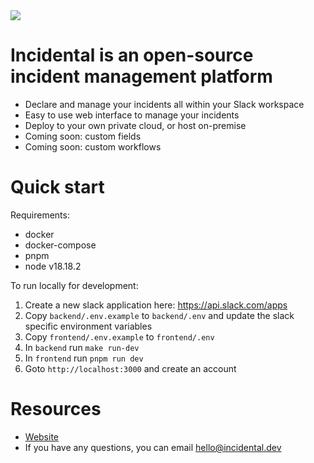 <img src="https://private-user-images.githubusercontent.com/318652/314687427-6e972499-7a93-481d-a4bb-ea93bcce8e95.png?jwt=eyJhbGciOiJIUzI1NiIsInR5cCI6IkpXVCJ9.eyJpc3MiOiJnaXRodWIuY29tIiwiYXVkIjoicmF3LmdpdGh1YnVzZXJjb250ZW50LmNvbSIsImtleSI6ImtleTUiLCJleHAiOjE3MTA5NzEyNjQsIm5iZiI6MTcxMDk3MDk2NCwicGF0aCI6Ii8zMTg2NTIvMzE0Njg3NDI3LTZlOTcyNDk5LTdhOTMtNDgxZC1hNGJiLWVhOTNiY2NlOGU5NS5wbmc_WC1BbXotQWxnb3JpdGhtPUFXUzQtSE1BQy1TSEEyNTYmWC1BbXotQ3JlZGVudGlhbD1BS0lBVkNPRFlMU0E1M1BRSzRaQSUyRjIwMjQwMzIwJTJGdXMtZWFzdC0xJTJGczMlMkZhd3M0X3JlcXVlc3QmWC1BbXotRGF0ZT0yMDI0MDMyMFQyMTQyNDRaJlgtQW16LUV4cGlyZXM9MzAwJlgtQW16LVNpZ25hdHVyZT1mMjlmYzZhMWRiNWZkMzk0MDQ4Yzc3ZDEwMjM4NjE4ZTNlYmY5Mzk3MzcxZjQ1ZWNhYzA5ZDQwYTgyYTliZjlhJlgtQW16LVNpZ25lZEhlYWRlcnM9aG9zdCZhY3Rvcl9pZD0wJmtleV9pZD0wJnJlcG9faWQ9MCJ9.c-K69fip7VXjBrM2NqJC6WfTKpCdEO1GV047IpBzrPI">

# Incidental is an open-source incident management platform

- Declare and manage your incidents all within your Slack workspace
- Easy to use web interface to manage your incidents
- Deploy to your own private cloud, or host on-premise
- Coming soon: custom fields
- Coming soon: custom workflows

# Quick start

Requirements:

- docker
- docker-compose
- pnpm
- node v18.18.2

To run locally for development:

1. Create a new slack application here: https://api.slack.com/apps
2. Copy `backend/.env.example` to `backend/.env` and update the slack specific environment variables
3. Copy `frontend/.env.example` to `frontend/.env`
4. In `backend` run `make run-dev`
5. In `frontend` run `pnpm run dev`
6. Goto `http://localhost:3000` and create an account

# Resources

- [Website](https://incidental.dev)
- If you have any questions, you can email [hello@incidental.dev](mailto:hello@incidental.dev)
